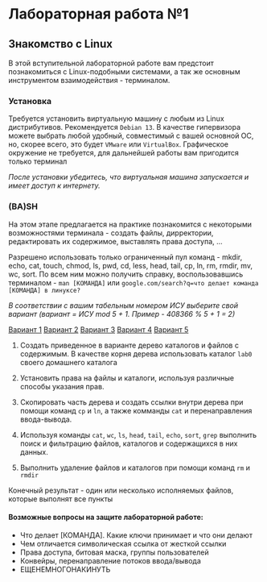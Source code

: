 # Лабораторная работа №1
## Знакомство с Linux

В этой вступительной лабораторной работе вам предстоит познакомиться с Linux-подобными системами, а так же основным инструментом взаимодействия - терминалом.


### Установка

Требуется установить виртуальную машину с любым из Linux дистрибутивов. Рекомендуется `Debian 13`. В качестве гипервизора можете выбрать любой удобный, совместимый с вашей основной ОС, но, скорее всего, это будет `VMware` или `VirtualBox`. Графическое окружение не требуется, для дальнейшей работы вам пригодится только терминал

*После установки убедитесь, что виртуальная машина запускается и имеет доступ к интернету.*


### (BA)SH
На этом этапе предлагается на практике познакомится с некоторыми возможностями терминала - создать файлы, дирректории, редактировать их содержимое, выставлять права доступа, ...

Разрешено использовать только ограниченный пул команд - mkdir, echo, cat, touch, chmod, ls, pwd, cd, less, head, tail, cp, ln, rm, rmdir, mv, wc, sort. По всем ним можно получить справку, воспользовавшись терминалом - `man [КОМАНДА]` или `google.com/search?q=что делает команда [КОМАНДА] в линуксе?`

*В соответствии с вашим табельным номером ИСУ выберите свой вариант (вариант = ИСУ mod 5 + 1. Пример - 408366 % 5 + 1 = 2)*

[Вариант 1](вариант1.md)
[Вариант 2](вариант2.md)
[Вариант 3](вариант3.md)
[Вариант 4](вариант4.md)
[Вариант 5](вариант5.md)

1. Создать приведенное в варианте дерево каталогов и файлов с содержимым. В качестве корня дерева использовать каталог `lab0` своего домашнего каталога

2. Установить права на файлы и каталоги, используя различные способы указания прав.

3. Скопировать часть дерева и создать ссылки внутри дерева при помощи команд `cp` и `ln`, а также комманды `cat` и перенаправления ввода-вывода.

4. Используя команды `cat`, `wc`, `ls`, `head`, `tail`, `echo`, `sort`, `grep` выполнить поиск и фильтрацию файлов, каталогов и содержащихся в них данных.

5. Выполнить удаление файлов и каталогов при помощи команд `rm` и `rmdir`

Конечный результат - один или несколько исполняемых файлов, которые выполнят все пункты



#### Возможные вопросы на защите лабораторной работе:

- Что делает [КОМАНДА]. Какие ключи принимает и что они делают
- Чем отличается символическая ссылка от жесткой ссылки
- Права доступа, битовая маска, группы пользователей
- Конвейры, перенаправление потоков ввода/вывода
- ЕЩЕНЕМНОГОНАКИНУТЬ